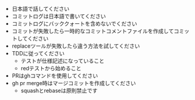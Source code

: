 * 日本語で話してください
* コミットログは日本語で書いてください
* コミットログにバッククォートを含めないでください
* コミットが失敗したら一時的なコミットコメントファイルを作成してコミットしてください
* replaceツールが失敗したら違う方法を試してください
* TDDに従ってください
    * テストが仕様記述になっていること
    * redテストから始めること
* PRはghコマンドを使用してください
* gh pr merge時はマージコミットを作成してください
    * squashとrebaseは原則禁止です

